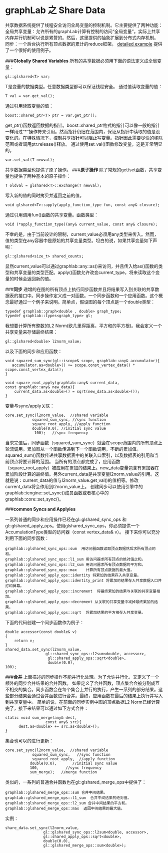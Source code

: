 graphLab 之 Share Data
=======
共享数据系统提供了线程安全访问全局变量的控制机制。它主要提供了两种功能：
全局共享变量：允许所有的graphLab计算有控制的访问“全局变量”。实际上共享内存并行机制可以说是累赘的。然后，这里提供的抽象扩展到分布式内存机制。
同步：一个后台执行所有顶点数据的累计的reduce框架。
[detailed example](http://www.select.cs.cmu.edu/code/graphlab/doxygen/html/detailed_example.html) 提供了一个很好的使用例子。

###**Globally Shared Variables**
所有的共享数据必须用下面的语法定义成全局变量：
<!--lang:c-->
```
gl::glshared<T> var;
```
T是变量的数据类型。任意数据类型都可以保证线程安全。
通过值读取变量的值：
<!--lang:c-->
```
T val = var.get_val();
```
通过引用读取变量的值：
<!--lang:c-->
```
boost::shared_ptr<T> ptr = var.get_ptr();
```

get_ptr()函数返回数据的指针。boost::shared_ptr格式的指针可以像一般的指针一样用过“*”操作符来引用。然而指针仍旧在范围内，保证从指针中读取的值是没变化的。在特殊情况下，控制共享指针可以阻止写变量。指针因此需要尽快的移除范围或者调用ptr.release()释放。
通过使用set_val()函数修改变量，这是非常明显的。
<!--lang:c-->
```
var.set_val(T newval);
```

共享数据类型也提供了原子操作。
###**原子操作**
除了常规的get/set函数，共享变量也提供了两种基本的原子操作：
<!--lang:c-->
```
T oldval = glshared<T>::exchange(T newval);
```
写入新的值的同时拷贝并返回之前的值。
<!--lang:c-->
```
void glshared<T>::apply(apply_function_type fun, const any& closure);
```
通过引用调用fun()函数的共享变量。函数类型：
<!--lang:c-->
```
void (*apply_function_type)(any& current_value, const any& closure);
```

不幸的是，由于当前设计的限制，current_value必须用any类型来传入。然而，值的类型在any容器中是原始的共享变量类型。坦白的说，如果共享变量如下声明：
<!--lang:c-->
```
gl::glshared<size_t> shared_counts;
```
显然current_value可以通过graphlab::any::as()来访问，并且传入给as()函数的类型和共享变量的类型匹配。apply()函数允许改变current_type，将来读取这个变量的时候会返回新的值。

###**同步**
递增的在图的所有顶点上执行同步函数并且将结果写入到关联的共享数据表的接口中。同步操作定义成一对函数。一个同步函数和一个应用函数。这个概念最好通过一个例子来说明。简单点，假设图的每个顶点是一个double类型：
<!--lang:c-->
```
typedef graphlab::graph<double , double> graph_type;
typedef graphlab::types<graph_type> gl;
```

我想要计算所有整数的L2 Norm(欧几里得距离，平方和的平方根)。我会定义一个共享变量来存储最终结果：
<!--lang:c-->
```
gl::glshared<double> l2norm_value;
```

以及下面的同步和应用函数：
<!--lang:c-->
```
void squared_sum_sync(gl::iscope& scope, graphlab::any& accumulator){
   accumulator.as<double>() += scope.const_vertex_data() * scope.const_vertex_data();
}

void square_root_apply(graphlab::any& current_data, 
const graphlab::any& new_data){
    current_data.as<double>() = sqrt(new_data.as<double>());
}
```

变量与sync/apply关联：
<!--lang:c-->
```
core.set_sync(l2norm_value,  //shared variable
            squared_sum_sync, //sync function
            square_root_apply, //apply function
            double(0.0), //initial sync value
             100);   //sync frequency
```

当求完值后，同步函数（squared_sum_sync）就会在scope范围内的所有顶点上轮流调用。累加器从一个函数传递到下一个函数调用，不断的累加值。squared_sum()函数传递共享数据表中的关联入口索引，以及数据表的引用和当前顶点将要计算的范围。
当所有的顶点都完成了，应用函数（square_root_apply）被应用在累加的结果上。new_data变量包含有累加器在累加阶段计算的最终值。另外current_data是共享变量l2norm_value的引用。这就是说：current_data的值与l2norm_value.get_val()的值相等。修改current_data将会作用到l2norm_value上。
创建同步可以使用引擎中的graphlab::iengine::set_sync()成员函数或者核心中的graphlab::core::set_sync()。

###**common Syncs and Applyies**

一系列普通的同步和应用操作已经在gl::glshared_sync_ops 和 gl::glshared_apply_ops。使用glshared_sync_ops，你必须提供一个AccumulationType类型的访问器（const vertex_data& v）。
接下来你可以充分利用下面的同步函数：
<!--lang:c-->
```
graphlab::glshared_sync_ops::sum  用访问器函数读取顶点数据然后求所有顶点的和。
graphlab::glshared_sync_ops::l1_sum 用访问器求所有顶点的绝对值之和。
graphlab::glshared_sync_ops::l2_sum 用访问器求所有顶点数据的平方和。
graphlab::glshared_sync_ops::max    计算所有顶点数据的最大值。
graphlab::glshared_apply_ops::identity 将累加的结果存入共享变量。
graphlab::glshared_apply_ops::identity_print 将累加的结果存入共享数据入口并打印屏幕。
graphlab::glshared_apply_ops::increment  将最终累加的结果与关联的共享变量相加。
graphlab::glshared_apply_ops::decrement 从关联的共享变量中减掉最终累加的结果。
graphlab::glshared_apply_ops::sqrt  将累加结果的平方根存入共享变量。
```
下面的代码创建一个同步函数作为例子：
<!--lang:c-->
```
double accessor(const double& v)
{
    return v;
}
shared_data.set_sync(l2norm_value,
                  gl::shared_sync_ops::l2sum<double, accessor>,
                   gl::shared_apply_ops::sqrt<double>,
                   double(0.0),
100);
```

###**合并**
上面描述的同步操作不能并行化处理。为了允许并行化，又定义了一个额外的同步合并结果的合并函数。
如果定义了合并函数，顶点集合会被分割成互不相交的集合。同步函数会在每个集合上并行的执行，产生一系列的部分结果。这些部分结果会通过合并函数进行合并。最终，应用函数在最后的结果上执行并写入到共享变量中。
简单的说，在前面的同步实例中图的顶点数据L2 Norm已经计算完了，接下来结果可以通过如下方式合并：
<!--lang:c-->
```
static void sum_merge(any& dest,
                  const any& src){
      dest.as<double> += src.as<double>();
}
```

集合也可以的进行更新：
<!--lang:c-->
```
core.set_sync(l2norm_value,  //shared variable
            squared_sum_sync,   //sync function
            squared_root_apply,  //apply function
           double(0.0),       //initial sync value
           100,            //sync frequency
           sum_merge);   //merge function
```

类似的，一系列的普通合并函数也在gl::glshared_merge_ops中提供了：
<!--lang:c-->
```
graphlab::glshared_merge_ops::sum 合并中间结果。
graphlab::glshared_merge_ops::l1_sum  合并中间结果的绝对值。
graphlab::glshared_merge_ops::l2_sum 合并中间结果的平方和。
graphlab::glshared_merge_ops::max  返回中间结果的最大值。
```

实例：
<!--lang:c-->
```
share_data.set_sync(l2norm_value,
                 gl::glshared_sync_ops::l2sum<double, accessor>,
                 gl::shared_apply_ops::sqrt<double>,
                 double(0.0),
                 gl::glshared_merge_ops::sum<double>);
```



